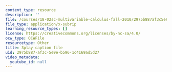 ```yaml
---
content_type: resource
description: ''
file: /courses/18-02sc-multivariable-calculus-fall-2010/2975b887af3c5e9eb5961c4169ad5d27_HyqBcD_e_Uw.vtt
file_type: application/x-subrip
learning_resource_types: []
license: https://creativecommons.org/licenses/by-nc-sa/4.0/
ocw_type: OCWFile
resourcetype: Other
title: 3play caption file
uid: 2975b887-af3c-5e9e-b596-1c4169ad5d27
video_metadata:
  youtube_id: null
---
```


